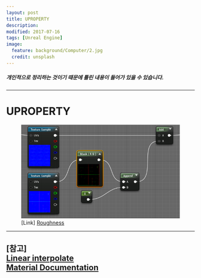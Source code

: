 ```yaml
---
layout: post
title: UPROPERTY 
description:
modified: 2017-07-16
tags: [Unreal Engine]
image:
  feature: background/Computer/2.jpg
  credit: unsplash
---
```

##### 개인적으로 정리하는 것이기 때문에 틀린 내용이 들어가 있을 수 있습니다.
---

# UPROPERTY



<figure>
<a href = "/images/Unreal/Material/normal.png" title = "Normal"><img src = "/images/Unreal/Material/normal.png"></a>
<figcaption>[Link] <a href = "https://www.youtube.com/playlist?list=PLZlv_N0_O1gbQjgY0nDwZNYe_N8IcYWS-" title = "Youtube Link">Roughness</a></figcaption>
</figure>

---

[참고]  
[Linear interpolate](https://ko.wikipedia.org/wiki/%EC%84%A0%ED%98%95_%EB%B3%B4%EA%B0%84%EB%B2%95)  
[Material Documentation](https://docs.unrealengine.com/latest/KOR/Engine/Rendering/Materials/index.html)
--- 